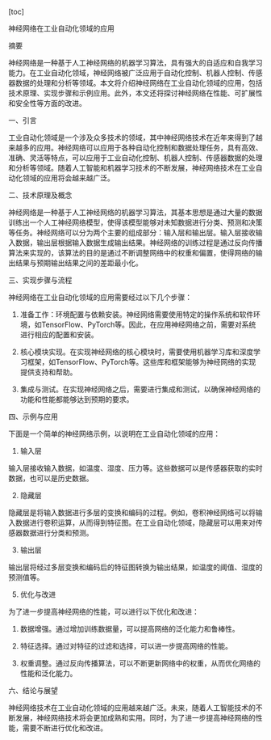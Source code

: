 
[toc]                    
                
                
神经网络在工业自动化领域的应用

摘要

神经网络是一种基于人工神经网络的机器学习算法，具有强大的自适应和自我学习能力。在工业自动化领域，神经网络被广泛应用于自动化控制、机器人控制、传感器数据的处理和分析等领域。本文将介绍神经网络在工业自动化领域的应用，包括技术原理、实现步骤和示例应用。此外，本文还将探讨神经网络在性能、可扩展性和安全性等方面的改进。

一、引言

工业自动化领域是一个涉及众多技术的领域，其中神经网络技术在近年来得到了越来越多的应用。神经网络可以应用于各种自动化控制和数据处理任务，具有高效、准确、灵活等特点，可以应用于工业自动化控制、机器人控制、传感器数据的处理和分析等领域。随着人工智能和机器学习技术的不断发展，神经网络技术在工业自动化领域的应用将会越来越广泛。

二、技术原理及概念

神经网络是一种基于人工神经网络的机器学习算法，其基本思想是通过大量的数据训练出一个人工神经网络模型，使得该模型能够对未知数据进行分类、预测和决策等任务。神经网络可以分为两个主要的组成部分：输入层和输出层。输入层接收输入数据，输出层根据输入数据生成输出结果。神经网络的训练过程是通过反向传播算法来实现的，该算法的目的是通过不断调整网络中的权重和偏置，使得网络的输出结果与预期输出结果之间的差距最小化。

三、实现步骤与流程

神经网络在工业自动化领域的应用需要经过以下几个步骤：

1. 准备工作：环境配置与依赖安装。神经网络需要使用特定的操作系统和软件环境，如TensorFlow、PyTorch等。因此，在应用神经网络之前，需要对系统进行相应的配置和安装。

2. 核心模块实现。在实现神经网络的核心模块时，需要使用机器学习库和深度学习框架，如TensorFlow、PyTorch等。这些库和框架能够为神经网络的实现提供支持和帮助。

3. 集成与测试。在实现神经网络之后，需要进行集成和测试，以确保神经网络的功能和性能都能够达到预期的要求。

四、示例与应用

下面是一个简单的神经网络示例，以说明在工业自动化领域的应用：

1. 输入层

输入层接收输入数据，如温度、湿度、压力等。这些数据可以是传感器获取的实时数据，也可以是历史数据。

2. 隐藏层

隐藏层是将输入数据进行多层的变换和编码的过程。例如，卷积神经网络可以将输入数据进行卷积运算，从而得到特征图。在工业自动化领域，隐藏层可以用来对传感器数据进行分类和预测。

3. 输出层

输出层将经过多层变换和编码后的特征图转换为输出结果，如温度的阈值、湿度的预测值等。

5. 优化与改进

为了进一步提高神经网络的性能，可以进行以下优化和改进：

1. 数据增强。通过增加训练数据量，可以提高网络的泛化能力和鲁棒性。

2. 特征选择。通过对特征的过滤和选择，可以进一步提高网络的性能。

3. 权重调整。通过反向传播算法，可以不断更新网络中的权重，从而优化网络的性能和泛化能力。

六、结论与展望

神经网络技术在工业自动化领域的应用越来越广泛。未来，随着人工智能技术的不断发展，神经网络技术将会更加成熟和实用。同时，为了进一步提高神经网络的性能，需要不断进行优化和改进。

